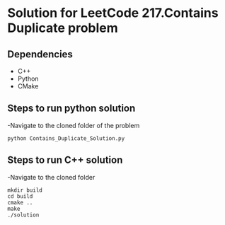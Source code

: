 # Solution for LeetCode 217.Contains Duplicate problem

## Dependencies
- C++
- Python
- CMake

## Steps to run python solution
-Navigate to the cloned folder of the problem
```
python Contains_Duplicate_Solution.py
```
## Steps to run C++ solution
-Navigate to the cloned folder
```
mkdir build
cd build
cmake ..
make
./solution
```